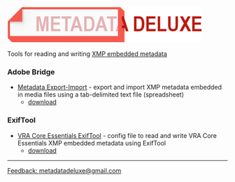 ![metadatadeluxe logo](/images/MdDeluxe_Logo_no_tag.png)

Tools for reading and writing [XMP embedded metadata](https://en.wikipedia.org/wiki/Extensible_Metadata_Platform)

### Adobe Bridge
- [Metadata Export-Import](https://github.com/MetadataDeluxe/adobe_bridge_metadata_export-import) - export and import XMP metadata embedded in media files using a tab-delimited text file (spreadsheet)
    - [download](https://github.com/MetadataDeluxe/adobe_bridge_metadata_export-import/releases/download/v.1.0.0/export_import_2023-08-16.jsx)

### ExifTool
- [VRA Core Essentials ExifTool](https://github.com/MetadataDeluxe/VRA-Core-Essentials-ExifTool-config) - config file to read and write VRA Core Essentials XMP embedded metadata using ExifTool
  - [download](https://github.com/MetadataDeluxe/VRA-Core-Essentials-ExifTool-config/releases/download/v.1.2/vrae.config)

---
[Feedback: metadatadeluxe@gmail.com](mailto:metadatadeluxe@gmail.com)
